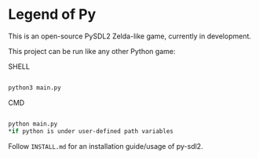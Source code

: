 # Legend of Py

This is an open-source PySDL2 Zelda-like game, currently in development.

This project can be run like any other Python game:

SHELL
```sh

python3 main.py
```
CMD
```bat

python main.py
*if python is under user-defined path variables
```
Follow `INSTALL.md` for an installation guide/usage of py-sdl2.
